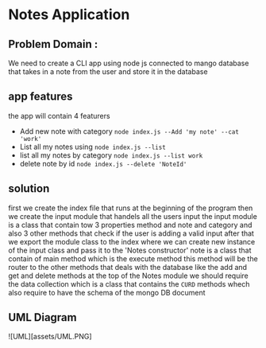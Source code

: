# Notes Application

## Problem Domain : 

We need to create a CLI app using node js connected to mango database
that takes in a note from the user and store it in the database

## app features

the app will contain 4 featurers

* Add new note with category `node index.js --Add 'my note' --cat 'work'`
* List all my notes using `node index.js --list`
* list all my notes by category `node index.js --list work`
* delete note by id `node index.js --delete 'NoteId'`

## solution

first we create the index file that runs at the beginning of the program
then we create the input module that handels all the users input
the input module is a class that contain tow 3 properties method and note and category
and also 3 other methods that check if the user is adding a valid input
after that we export the module class to the index where we can create new instance
of the input class and pass it to the 'Notes constructor'
note is a class that contain of main method which is the execute method
this method will be the router to the other methods that deals with the database
like the add and get and delete methods
at the top of the Notes module we should require the data collection which is a class that 
contains the `CURD` methods whech also require to have the schema of the mongo DB document

## UML Diagram

![UML][assets/UML.PNG]
